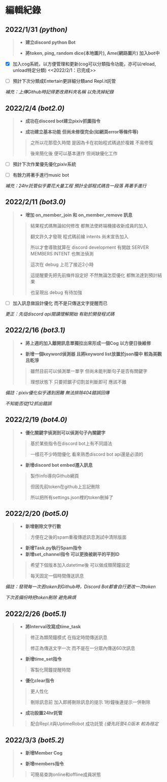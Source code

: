 # 編輯紀錄


## 2022/1/31 _(python)_

>* **建立discord python Bot**
>
>* **將token, ping, random dice(本地圖片), Ame(網路圖片) 加入bot中**

- [x] 加入cog系統，以方便管理和更新(cog可以分類指令功能，亦可以reload, unload特定分類)  <<2022/2/1：已完成>>

- [ ] 預計下次分類成Entertain更詳細分類and Repl.it託管

_補充：上傳Github時記得更改資料夾名稱 以免洗掉紀錄_



## 2022/2/4 _(bot2.0)_

>* **成功在discord bot建立pixiv抓圖指令**
>
>* **成功建立基本功能 但尚未修復完全(如網頁error等條件等)**
>
>>之所以花那麼久時間 是因為卡在初始程式碼過於複雜 不易修復
>>
>>後來簡化後 便可以基本運作 但尚缺優化工作

- [ ] 預計下次作業優先優化pixiv系統 

- [ ] 有餘力將著手進行music bot

_補充：24hr託管似乎要花大量工程 預計全部程式碼告一段落 再著手進行_



## 2022/2/11 _(bot3.0)_

>* **增加 on_member_join 和 on_member_remove 訊息**
>
>>結果程式碼無論如何修改 都無法使終端機接收新成員的加入
>>
>>翻文許久才發現 程式碼前線 intents 尚未宣告加入 
>>
>>所以才會導致就算在 discord development 有開啟 SERVER MEMBERS INTENT 也無法偵測
>>
>>這次在 debug 上花了接近2小時 
>>
>>這提醒要先把先前條件設定好 不然無論怎麼優化 都無法達到預計結果
>>
>>也呈現出 debug 有待加強

- [ ] 加入訊息做設計優化 而不是只傳送文字提醒而已

_更正：先從discord api閱讀理解開始 有助於開發程式碼_



## 2022/2/16 _(bot3.1)_

>* **將上週的加入離開訊息單獨拉出來形成一個Cog 以方便日後維修**
>
>* **新增一個keyword偵測器 且將keyword list放置於json檔中 較為美觀且乾淨**
>
>>雖然目前可以偵測單一單字 但尚未能判斷句子是否有關鍵字
>>
>>理想狀態下 只要把鋸子切割並判斷即可 應該不難

_備註：pixiv優化似乎遇到困難 無法排除404錯誤回傳_

_不知能否從f12抓出錯誤_


## 2022/2/19 _(bot4.0)_

>* **優化關鍵字偵測到可以偵測句子內關鍵字**
>
>>基於某些指令在discord bot上有不同語法
>>
>>一樣花不少時間優化 看來熟悉discord bot api還是必須的
>>
>* **新增discord bot embed遷入訊息**
>
>>製作info導向Github網頁
>>
>>但因先前token在github上忘記刪除 
>>
>>所以把所有settings.json裡的token刪掉了


## 2022/2/20 _(bot5.0)_

>* **新增刪除文字行數**
>
>>方便在之後的spam重複傳遞訊息測試中清除版面
>
>* **新增Task.py執行Spam指令**
>* **新增set_channel指令 可以更換被刷平的平到ID**
>
>>希望下個版本加入datetime後 可以做成類鬧鐘設定
>>
>>每天固定一個時間傳送訊息

_備註：發現每一次丟token到Github時，Discord Bot都會自行更改一次token_

_下次丟備份時把token刪除 避免麻煩_


## 2022/2/26 _(bot5.1)_

>* **將Interval改寫成time_task**
>
>>修正為類鬧鐘模式 在指定時間傳送訊息
>>
>>修正為傳送文字一次 而不是在一分眾內傳送60次訊息
>
>* **新增time_set指令**
>
>>客製化鬧鐘提醒時間
>
>* **優化clear指令**
>
>>更人性化
>>
>>刪除訊息前 加入即將刪除訊息的提示 1秒鐘後連提示一併刪除 
>
>* **成功設置24hr託管**
>
>>配合Repl.it與UptimeRobot 成功託管
>>_(優先託管4.0版本 較為穩定_

## 2022/3/3 _(bot5.2)_

>* **新增Member Cog**
>
>* **新增members指令**
>
>>可簡易查詢online和offline成員狀態


